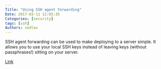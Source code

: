```yaml
---
Title: "Using SSH agent forwarding"
Date: 2017-03-11 12:03:35
Categories: [security]
tags: [ssh]
Authors: sedlav
---
```


SSH agent forwarding can be used to make deploying to a server simple. It allows you to use your local SSH keys instead of leaving keys (without passphrases!) sitting on your server.

[Link](https://developer.github.com/guides/using-ssh-agent-forwarding/)
